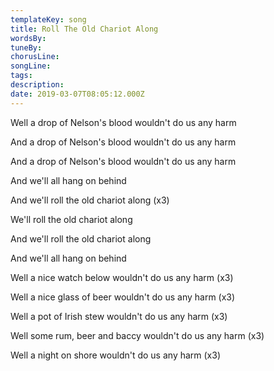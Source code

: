 ```yaml
---
templateKey: song
title: Roll The Old Chariot Along  
wordsBy:
tuneBy:
chorusLine:
songLine:
tags:
description:
date: 2019-03-07T08:05:12.000Z
---
```

Well a drop of Nelson's blood wouldn\'t do us any harm

And a drop of Nelson's blood wouldn\'t do us any harm

And a drop of Nelson's blood wouldn\'t do us any harm

And we\'ll all hang on behind

And we\'ll roll the old chariot along (x3)

We\'ll roll the old chariot along

And we\'ll roll the old chariot along

And we\'ll all hang on behind

Well a nice watch below wouldn\'t do us any harm (x3)

Well a nice glass of beer wouldn\'t do us any harm (x3)

Well a pot of Irish stew wouldn\'t do us any harm (x3)

Well some rum, beer and baccy wouldn't do us any harm (x3)

Well a night on shore wouldn\'t do us any harm (x3)
